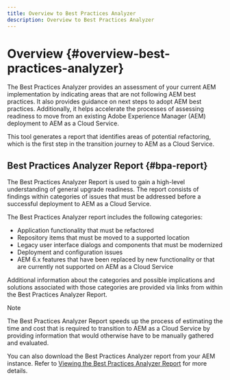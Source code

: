 ```yaml
---
title: Overview to Best Practices Analyzer
description: Overview to Best Practices Analyzer
---
```


# Overview {#overview-best-practices-analyzer}

The Best Practices Analyzer provides an assessment of your current AEM implementation by indicating areas that are not following AEM best practices. It also provides guidance on next steps to adopt AEM best practices. Additionally, it helps accelerate the processes of assessing readiness to move from an existing Adobe Experience Manager (AEM) deployment to AEM as a Cloud Service.
 
This tool generates a report that identifies areas of potential refactoring, which is the first step in the transition journey to AEM as a Cloud Service.

## Best Practices Analyzer Report {#bpa-report}

The Best Practices Analyzer Report is used to gain a high-level understanding of general upgrade readiness. The report consists of findings within categories of issues that must be addressed before a successful deployment to AEM as a Cloud Service. 

The Best Practices Analyzer report includes the following categories:
 
* Application functionality that must be refactored
* Repository items that must be moved to a supported location
* Legacy user interface dialogs and components that must be modernized
* Deployment and configuration issues
* AEM 6.x features that have been replaced by new functionality or that are currently not supported on AEM as a Cloud Service
 
Additional information about the categories and possible implications and solutions associated with those categories are provided via links from within the Best Practices Analyzer Report.
 
>[!NOTE]
>The Best Practices Analyzer Report speeds up the process of estimating the time and cost that is required to transition to AEM as a Cloud Service by providing information that would otherwise have to be manually gathered and evaluated.
 
You can also download the Best Practices Analyzer report from your AEM instance. Refer to [Viewing the Best Practices Analyzer Report](/help/move-to-cloud-service/cloud-readiness-analyzer/using-cloud-readiness-analyzer.md#viewing-report) for more details.
